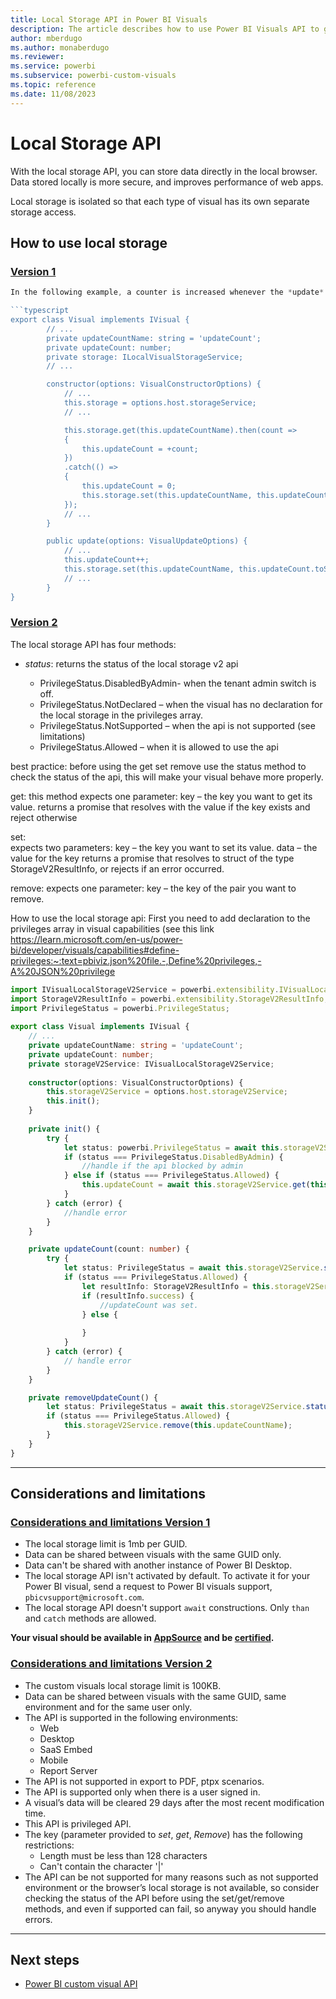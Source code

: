 ```yaml
---
title: Local Storage API in Power BI Visuals
description: The article describes how to use Power BI Visuals API to get access to browser local storage.
author: mberdugo
ms.author: monaberdugo
ms.reviewer:
ms.service: powerbi
ms.subservice: powerbi-custom-visuals
ms.topic: reference
ms.date: 11/08/2023
---
```


# Local Storage API

With the local storage API, you can store data directly in the local browser. Data stored locally is more secure, and improves performance of web apps.

Local storage is isolated so that each type of visual has its own separate storage access.

## How to use local storage

### [Version 1](#tab/v1)

```typescript
In the following example, a counter is increased whenever the *update* method is called. The counter value is saved locally and called each time the visual starts. This way, the counter continues counting from where it left off instead of starting over each time the visual is started:

```typescript
export class Visual implements IVisual {
        // ...
        private updateCountName: string = 'updateCount';
        private updateCount: number;
        private storage: ILocalVisualStorageService;
        // ...

        constructor(options: VisualConstructorOptions) {
            // ...
            this.storage = options.host.storageService;
            // ...

            this.storage.get(this.updateCountName).then(count =>
            {
                this.updateCount = +count;
            })
            .catch(() =>
            {
                this.updateCount = 0;
                this.storage.set(this.updateCountName, this.updateCount.toString());
            });
            // ...
        }

        public update(options: VisualUpdateOptions) {
            // ...
            this.updateCount++;
            this.storage.set(this.updateCountName, this.updateCount.toString());
            // ...
        }
}
```

### [Version 2](#tab/v2)

The local storage API has four methods:

* *status*: returns the status of the local storage v2 api

  * PrivilegeStatus.DisabledByAdmin- when the tenant admin switch is off.
  * PrivilegeStatus.NotDeclared – when the visual has no declaration for the local storage in the privileges array.
  * PrivilegeStatus.NotSupported – when the api is not supported (see limitations)
  * PrivilegeStatus.Allowed – when it is allowed to use the api

best practice: before using the get set remove use the status method to check the status of the api, this will make your visual behave more properly. 

get: 
this method expects one parameter: 
key – the key you want to get its value. 
returns a promise that resolves with the value if the key exists and reject otherwise  


set:  
expects two parameters: 
key – the key you want to set its value. 
data – the value for the key 
returns a promise that resolves to struct of the type  StorageV2ResultInfo, or rejects if an error occurred. 

remove: 
expects one parameter: 
key – the key of the pair you want to remove. 

 

How to use the local storage api: 
First you need to add declaration to the privileges array in visual capabilities (see this link https://learn.microsoft.com/en-us/power-bi/developer/visuals/capabilities#define-privileges:~:text=pbiviz.json%20file.-,Define%20privileges,-A%20JSON%20privilege 

```typescript
import IVisualLocalStorageV2Service = powerbi.extensibility.IVisualLocalStorageV2Service; 
import StorageV2ResultInfo = powerbi.extensibility.StorageV2ResultInfo; 
import PrivilegeStatus = powerbi.PrivilegeStatus; 
 
export class Visual implements IVisual { 
    // ... 
    private updateCountName: string = 'updateCount'; 
    private updateCount: number; 
    private storageV2Service: IVisualLocalStorageV2Service; 
 
    constructor(options: VisualConstructorOptions) { 
        this.storageV2Service = options.host.storageV2Service; 
        this.init(); 
    } 
 
    private init() { 
        try { 
            let status: powerbi.PrivilegeStatus = await this.storageV2Service.status(); 
            if (status === PrivilegeStatus.DisabledByAdmin) { 
                //handle if the api blocked by admin 
            } else if (status === PrivilegeStatus.Allowed) { 
                this.updateCount = await this.storageV2Service.get(this.updateCountName); 
            } 
        } catch (error) { 
            //handle error 
        } 
    } 

    private updateCount(count: number) { 
        try { 
            let status: PrivilegeStatus = await this.storageV2Service.status(); 
            if (status === PrivilegeStatus.Allowed) { 
                let resultInfo: StorageV2ResultInfo = this.storageV2Service.set(this.updateCountName, count); 
                if (resultInfo.success) { 
                    //updateCount was set. 
                } else { 
 
                } 
            } 
        } catch (error) { 
            // handle error 
        } 
    } 

    private removeUpdateCount() { 
        let status: PrivilegeStatus = await this.storageV2Service.status(); 
        if (status === PrivilegeStatus.Allowed) { 
            this.storageV2Service.remove(this.updateCountName); 
        } 
    } 
} 
```

---

## Considerations and limitations

### [Considerations and limitations Version 1](#tab/v1)

* The local storage limit is 1mb per GUID.
* Data can be shared between visuals with the same GUID only.
* Data can't be shared with another instance of Power BI Desktop.
* The local storage API isn't activated by default. To activate it for your Power BI visual, send a request to Power BI visuals support, `pbicvsupport@microsoft.com`.
* The local storage API doesn't support `await` constructions. Only `than` and `catch` methods are allowed.

**Your visual should be available in [AppSource](https://appsource.microsoft.com/marketplace/apps?product=power-bi-visuals) and be [certified](power-bi-custom-visuals-certified.md).**

### [Considerations and limitations Version 2](#tab/v2)

* The custom visuals local storage limit is 100KB.
* Data can be shared between visuals with the same GUID, same environment and for the same user only.
* The API is supported in the following environments:
  * Web
  * Desktop
  * SaaS Embed
  * Mobile
  * Report Server
* The API is not supported in export to PDF, ptpx scenarios.
* The API is supported only when there is a user signed in.
* A visual’s data will be cleared 29 days after the most recent modification time.
* This API is privileged API.
* The key (parameter provided to *set*, *get*, *Remove*) has the following restrictions:
  * Length must be less than 128 characters
  * Can't contain the character '|'
* The API can be not supported for many reasons such as not supported environment or the browser’s local storage is not available, so consider checking the status of the API before using the set/get/remove methods, and even if supported can fail, so anyway you should handle errors.

---

## Next steps

* [Power BI custom visual API](visual-api.md)
